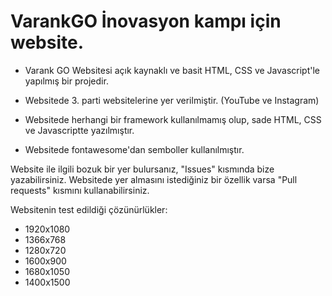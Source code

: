 # VarankGO İnovasyon kampı için website. 

- Varank GO Websitesi açık kaynaklı ve basit HTML, CSS ve Javascript'le yapılmış bir projedir.

- Websitede 3. parti websitelerine yer verilmiştir. (YouTube ve Instagram)

- Websitede herhangi bir framework kullanılmamış olup, sade HTML, CSS ve Javascriptte yazılmıştır. 

- Websitede fontawesome'dan semboller kullanılmıştır. 

Website ile ilgili bozuk bir yer bulursanız, "Issues" kısmında bize yazabilirsiniz.
Websitede yer almasını istediğiniz bir özellik varsa "Pull requests" kısmını kullanabilirsiniz.

Websitenin test edildiği çözünürlükler:

- 1920x1080
- 1366x768
- 1280x720
- 1600x900
- 1680x1050
- 1400x1500

